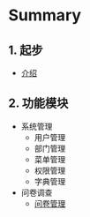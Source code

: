 # Summary

## 1. 起步

* [介绍](README.md)

## 2. 功能模块

* 系统管理
  * 用户管理
  * 部门管理
  * 菜单管理
  * 权限管理
  * 字典管理
* 问卷调查
  * [问卷管理](./exam/pager-manage.md)

